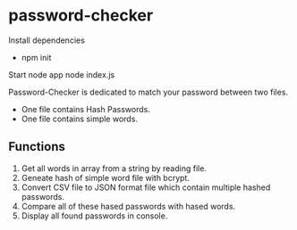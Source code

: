 # password-checker

Install dependencies
  - npm init
  
Start node app
  node index.js

Password-Checker is dedicated to match your password between two files.
  - One file contains Hash Passwords.
  - One file contains simple words.

## Functions
  1. Get all words in array from a string by reading file.
  2. Geneate hash of simple word file with bcrypt.
  3. Convert CSV file to JSON format file which contain multiple hashed passwords.
  4. Compare all of these hased passwords with hased words.
  5. Display all found passwords in console.

